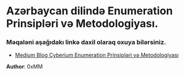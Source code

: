 # Azərbaycan dilində Enumeration Prinsiplәri vә Metodologiyası.

### Məqaləni aşağıdakı linkə daxil olaraq oxuya bilərsiniz.

- [Medium Blog Cyberium Enumeration Prinsiplәri vә Metodologiyası](https://medium.com/@cyberiumblog/enumeration-prinsiplәri-vә-metodologiyası-14ba879df141)

**Author**: 0xMM
